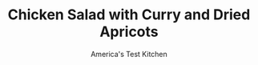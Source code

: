---
layout: ../../layouts/MarkdownPostLayout.astro
title: Chicken Salad with Curry and Dried Apricots
author: America's Test Kitchen
pubDate: 2023-03-15
description: "For the juiciest, most tender meat for chicken salad, turn on your oven."
image_url: https://res.cloudinary.com/hksqkdlah/image/upload/ar_1:1,c_fill,dpr_2.0,f_auto,fl_lossy.progressive.strip_profile,g_faces:auto,q_auto:low,w_344/43837-sfs-chicken-salad-with-curry-and-dried-apricots-14
tags: ["Side Dishes","Chicken","Fruit","Salads"]
calories: 2774
protein: 36
carbohydrates: 9
fats: 
fiber: 2
ingredients: ["2 pounds, boneless, skinless chicken breasts, trimmed","1 tablespoon, extra-virgin olive oil","3/4 teaspoon, table salt, divided","1/2 teaspoon, pepper, divided","2/3 cup, mayonnaise","1/2 cup finely chopped, dried apricots","6 tablespoons, slivered almond, toasted","4 , scallions, sliced thin","1/4 cup finely chopped, celery","1 tablespoon, lemon juice","2 teaspoons, curry powder"]
serves: 6
time: "1 hour, plus 45 minutes cooling and 2 hours chilling"
instructions: ["Adjust oven rack to middle position and heat oven to 350 degrees. Cover chicken with plastic wrap. Using meat pounder, gently pound thickest part of each breast to ¾-inch thickness.","Toss chicken, oil, ¼ teaspoon salt, and ¼ teaspoon pepper together in 13 by 9-inch baking dish. Arrange chicken in single layer in dish and cover tightly with aluminum foil. Bake until chicken registers 160 degrees, 28 to 32 minutes. (When checking temperature, carefully open foil so that steam escapes away from you.) Transfer chicken to large plate and let cool for 15 minutes; discard any accumulated juices. Refrigerate chicken until completely cooled, about 30 minutes.","Cut chicken into ½-inch pieces. Combine chicken, mayonnaise, apricots, almonds, scallions, celery, lemon juice, curry powder, remaining ½ teaspoon salt, and remaining ¼ teaspoon pepper in bowl. Cover with plastic and refrigerate for at least 2 hours to allow flavors to meld. Serve. (Salad can be refrigerated for up to 2 days.)"]
nutrition: ["734 mg Potassium","378 mg Phosphorus","47 mg Calcium","1 mg Iron","73 mg Magnesium","491 mg Sodium","1 mg Zinc","30 g Fat","15 mg Niacin (B3)","10 g Monounsaturated","13 g Polyunsaturated","2 mg Vitamin C","120 mg Cholesterol","4 g Saturated","2 g Fiber","24 µg Folate (food)","6 g Sugars","14 µg Vitamin K","126 g Water","9 g Carbs","24 µg Folate equivalent (total)","36 g Protein","4 mg Vitamin E","1 mg Vitamin B6","33 µg Vitamin A","462 kcal Energy","2774 calories"]
notes: "We pound the chicken breasts to an even thickness to ensure that they all cook at the same rate. This salad can be served in a sandwich or over lettuce."
---